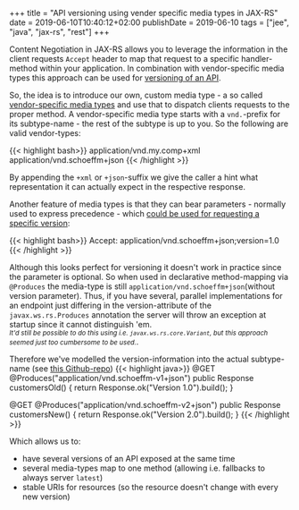 +++
title = "API versioning using vender specific media types in JAX-RS"
date = 2019-06-10T10:40:12+02:00
publishDate = 2019-06-10
tags = ["jee", "java", "jax-rs", "rest"]
+++

Content Negotiation in JAX-RS allows you to leverage the information in the client requests `Accept` header to map that request to a specific handler-method within your application. In combination with vendor-specific media types this approach can be used for [versioning of an API][idea].
<!--more-->

So, the idea is to introduce our own, custom media type - a so called [vendor-specific media types][spec] and use that to dispatch clients requests to the proper method. 
A vendor-specific media type starts with a `vnd.`-prefix for its subtype-name - the rest of the subtype is up to you. So the following are valid vendor-types:

{{< highlight bash>}}
application/vnd.my.comp+xml
application/vnd.schoeffm+json
{{< /highlight >}}

By appending the `+xml` or `+json`-suffix we give the caller a hint what representation it can actually expect in the respective response.

Another feature of media types is that they can bear parameters - normally used to express precedence - which [could be used for requesting a specific version][version-as-param]:

{{< highlight bash>}}
Accept: application/vnd.schoeffm+json;version=1.0
{{< /highlight >}}

Although this looks perfect for versioning it doesn't work in practice since the parameter is optional. So when used in declarative method-mapping via `@Produces` the media-type is still `application/vnd.schoeffm+json`(without version parameter). Thus, if you have several, parallel implementations for an endpoint just differing in the version-attribute of the `javax.ws.rs.Produces` annotation the server will throw an exception at startup since it cannot distinguish 'em.<br/>_<small>It'd still be possible to do this using i.e. `javax.ws.rs.core.Variant`, but this approach seemed just too cumbersome to be used.</small>_.

Therefore we've modelled the version-information into the actual subtype-name (see [this Github-repo][repo])
{{< highlight java>}}
@GET
@Produces("application/vnd.schoeffm-v1+json")
public Response customersOld() { return Response.ok("Version 1.0").build(); }

@GET
@Produces("application/vnd.schoeffm-v2+json")
public Response customersNew() { return Response.ok("Version 2.0").build(); }
{{< /highlight >}}

Which allows us to:

- have several versions of an API exposed at the same time 
- several media-types map to one method (allowing i.e. fallbacks to always server `latest`)
- stable URIs for resources (so the resource doesn't change with every new version)



[spec]:https://tools.ietf.org/html/rfc4288#section-3.2
[idea]:http://blog.steveklabnik.com/posts/2011-07-03-nobody-understands-rest-or-http
[version-as-param]:http://www.informit.com/articles/article.aspx?p=1566460
[repo]:https://github.com/schoeffm/jax-rs-conneg
